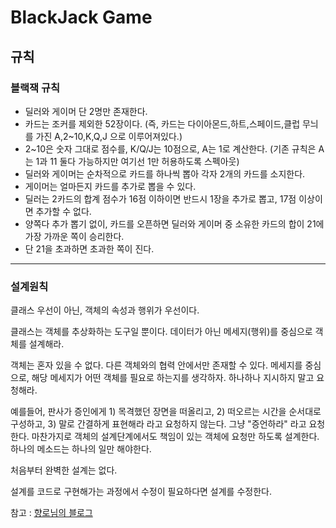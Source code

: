 # BlackJack Game

## 규칙

### 블랙잭 규칙
- 딜러와 게이머 단 2명만 존재한다.
- 카드는 조커를 제외한 52장이다. (즉, 카드는 다이아몬드,하트,스페이드,클럽 무늬를 가진 A,2~10,K,Q,J 으로 이루어져있다.)
- 2~10은 숫자 그대로 점수를, K/Q/J는 10점으로, A는 1로 계산한다. (기존 규칙은 A는 1과 11 둘다 가능하지만 여기선 1만 허용하도록 스펙아웃)
- 딜러와 게이머는 순차적으로 카드를 하나씩 뽑아 각자 2개의 카드를 소지한다.
- 게이머는 얼마든지 카드를 추가로 뽑을 수 있다.
- 딜러는 2카드의 합계 점수가 16점 이하이면 반드시 1장을 추가로 뽑고, 17점 이상이면 추가할 수 없다.
- 양쪽다 추가 뽑기 없이, 카드를 오픈하면 딜러와 게이머 중 소유한 카드의 합이 21에 가장 가까운 쪽이 승리한다.
- 단 21을 초과하면 초과한 쪽이 진다.

------

### 설계원칙
클래스 우선이 아닌, 객체의 속성과 행위가 우선이다.

클래스는 객체를 추상화하는 도구일 뿐이다.
데이터가 아닌 메세지(행위)를 중심으로 객체를 설계해라.

객체는 혼자 있을 수 없다. 다른 객체와의 협력 안에서만 존재할 수 있다.
메세지를 중심으로, 해당 메세지가 어떤 객체를 필요로 하는지를 생각하자.
하나하나 지시하지 말고 요청해라.

예를들어, 판사가 증인에게 1) 목격했던 장면을 떠올리고, 2) 떠오르는 시간을 순서대로 구성하고, 3) 말로 간결하게 표현해라 라고 요청하지 않는다. 그냥 "증언하라" 라고 요청한다.
마찬가지로 객체의 설계단계에서도 책임이 있는 객체에 요청만 하도록 설계한다.
하나의 메소드는 하나의 일만 해야한다.

처음부터 완벽한 설계는 없다.

설계를 코드로 구현해가는 과정에서 수정이 필요하다면 설계를 수정한다.


참고 : [향로님의 블로그](https://jojoldu.tistory.com/62)
